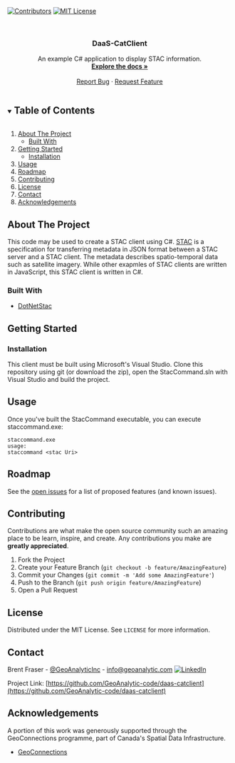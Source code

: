 <!--
*** Thanks for checking out the Best-README-Template. If you have a suggestion
*** that would make this better, please fork the repo and create a pull request
*** or simply open an issue with the tag "enhancement".
*** Thanks again! Now go create something AMAZING! :D
***
-->

<!-- PROJECT SHIELDS -->
<!--
*** I'm using markdown "reference style" links for readability.
*** Reference links are enclosed in brackets [ ] instead of parentheses ( ).
*** See the bottom of this document for the declaration of the reference variables
*** for contributors-url, forks-url, etc. This is an optional, concise syntax you may use.
*** https://www.markdownguide.org/basic-syntax/#reference-style-links
-->
[![Contributors][contributors-shield]][contributors-url]
[![MIT License][license-shield]][license-url]

<br />
<p align="center">

  <h3 align="center">DaaS-CatClient</h3>

  <p align="center">
    An example C# application to display STAC information.
    <br />
    <a href="https://github.com/GeoAnalytic-code/daas-catclient"><strong>Explore the docs »</strong></a>
    <br />
    <br />
    <a href="https://github.com/GeoAnalytic-code/daas-catclient/issues">Report Bug</a>
    ·
    <a href="https://github.com/GeoAnalytic-code/daas-catclient/issues">Request Feature</a>
  </p>
</p>



<!-- TABLE OF CONTENTS -->
<details open="open">
  <summary><h2 style="display: inline-block">Table of Contents</h2></summary>
  <ol>
    <li>
      <a href="#about-the-project">About The Project</a>
      <ul>
        <li><a href="#built-with">Built With</a></li>
      </ul>
    </li>
    <li>
      <a href="#getting-started">Getting Started</a>
      <ul>
        <li><a href="#installation">Installation</a></li>
      </ul>
    </li>
    <li><a href="#usage">Usage</a></li>
    <li><a href="#roadmap">Roadmap</a></li>
    <li><a href="#contributing">Contributing</a></li>
    <li><a href="#license">License</a></li>
    <li><a href="#contact">Contact</a></li>
    <li><a href="#acknowledgements">Acknowledgements</a></li>
  </ol>
</details>



<!-- ABOUT THE PROJECT -->
## About The Project
This code may be used to create a STAC client using C#. [STAC](https://stacspec.org/) is a specification for transferring metadata in JSON format between a STAC server and a STAC client.  The metadata describes spatio-temporal data such as satellite imagery.  While other exapmles of STAC clients are written in JavaScript, this STAC client is written in C#.

### Built With

* [DotNetStac](https://github.com/Terradue/DotNetStac)

## Getting Started
### Installation
This client must be built using Microsoft's Visual Studio.  Clone this repository using git (or download the zip), open the StacCommand.sln with Visual Studio and build the project.

## Usage
Once you've built the StacCommand executable, you can execute staccommand.exe:
```
staccommand.exe
usage:
staccommand <stac Uri>
```

<!-- ROADMAP -->
## Roadmap

See the [open issues](https://github.com/GeoAnalytic-code/daas-catclient/issues) for a list of proposed features (and known issues).



<!-- CONTRIBUTING -->
## Contributing

Contributions are what make the open source community such an amazing place to be learn, inspire, and create. Any contributions you make are **greatly appreciated**.

1. Fork the Project
2. Create your Feature Branch (`git checkout -b feature/AmazingFeature`)
3. Commit your Changes (`git commit -m 'Add some AmazingFeature'`)
4. Push to the Branch (`git push origin feature/AmazingFeature`)
5. Open a Pull Request


<!-- LICENSE -->
## License

Distributed under the MIT License. See `LICENSE` for more information.

<!-- CONTACT -->
## Contact

Brent Fraser - [@GeoAnalyticInc](https://twitter.com/GeoAnalyticInc) - info@geoanalytic.com  [![LinkedIn][linkedin-shield]][linkedin-url]

Project Link: [https://github.com/GeoAnalytic-code/daas-catclient](https://github.com/GeoAnalytic-code/daas-catclient)

<!-- ACKNOWLEDGEMENTS -->
## Acknowledgements
A portion of this work was generously supported through the GeoConnections programme, part of Canada's Spatial Data Infrastructure. 
* [GeoConnections](https://www.nrcan.gc.ca/science-data/science-research/earth-sciences/geomatics/canadas-spatial-data-infrastructure/10783)


<!-- MARKDOWN LINKS & IMAGES -->
<!-- https://www.markdownguide.org/basic-syntax/#reference-style-links -->
[contributors-shield]: https://img.shields.io/github/contributors/GeoAnalytic-code/daas-catclient.svg?style=plastic
[contributors-url]: https://github.com/GeoAnalytic-code/daas-catclient/graphs/contributors
[forks-shield]: https://img.shields.io/github/forks/GeoAnalytic-code/daas-catclient.svg?style=plastic
[forks-url]: https://github.com/GeoAnalytic-code/daas-catclient/network/members
[stars-shield]: https://img.shields.io/github/stars/GeoAnalytic-code/daas-catclient.svg?style=plastic
[stars-url]: https://github.com/GeoAnalytic-code/daas-catclient/stargazers
[issues-shield]: https://img.shields.io/github/issues/GeoAnalytic-code/daas-catclient.svg?style=plastic
[issues-url]: https://github.com/GeoAnalytic-code/daas-catclient/issues
[python-shield]: https://img.shields.io/pypi/pyversions/pystac?style=plastic
[license-shield]: https://img.shields.io/github/license/Geoanalytic-code/daas-catclient?style=plastic
[license-url]: https://github.com/GeoAnalytic-code/daas-catclient/blob/master/LICENSE
[linkedin-shield]: https://img.shields.io/badge/-LinkedIn-black.svg?style=plastic&logo=linkedin&colorB=555
[linkedin-url]: https://www.linkedin.com/in/david-currie-4a129920/
[workflow-shield]: https://img.shields.io/github/workflow/status/geoanalytic-code/daas-catclient/Python%20application
